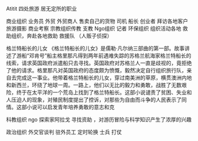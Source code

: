 Atitit 四处旅游 居无定所的职业


商业组织 
业务员 外贸
外贸商人 售卖自己的货物
司机  船长
创业者 拜访各地客户
旅游摄影
商业考察
宗教组织传教  支教
Ngo组织 
记者
环保组织 组织活动各地
救助组织，奔赴各地救助
救援队  （人贩子侦探）

格兰特船长的儿女
《格兰特船长的儿女》是儒勒·凡尔纳三部曲的第一部。故事讲述了游船“邓肯号”船主格里那凡得到两年前遇难失踪的苏格兰航海家格兰特船长的线索，请求英国政府派遣船只去寻找。英国政府对苏格兰人一直是歧视的，竟拒绝了他的请求。格里那凡对英国政府的态度颇为愤慨，毅然决定自行组织旅行队，亲自去完成这一事业。他带着格兰特船长的儿女，穿过南美洲的草原，横贯澳洲内地和新西兰，环绕了地球一周。一路上，他们以无比的毅力和勇敢，战胜了无数艰险，终于在太平洋的一个荒岛上找到了格兰特船长。这部小说谴责了贫困、失业和人压迫人的现象，对殖民制度提出了控诉，对那些为自由而斗争的人民表示了同情。这部小说可以启发青年培养勇敢的意志和克


科教组织 ngo
探索家阿拉戈  寻找资助
，对游历冒险与科学知识产生了浓厚的兴趣


政治组织 外交官谈判
驻外员工 定时轮换
士兵 打仗


